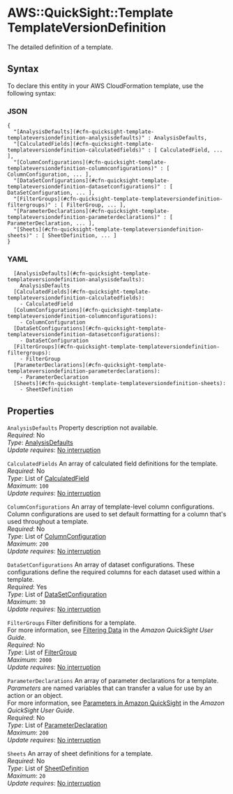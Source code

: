 # AWS::QuickSight::Template TemplateVersionDefinition<a name="aws-properties-quicksight-template-templateversiondefinition"></a>

The detailed definition of a template\.

## Syntax<a name="aws-properties-quicksight-template-templateversiondefinition-syntax"></a>

To declare this entity in your AWS CloudFormation template, use the following syntax:

### JSON<a name="aws-properties-quicksight-template-templateversiondefinition-syntax.json"></a>

```
{
  "[AnalysisDefaults](#cfn-quicksight-template-templateversiondefinition-analysisdefaults)" : AnalysisDefaults,
  "[CalculatedFields](#cfn-quicksight-template-templateversiondefinition-calculatedfields)" : [ CalculatedField, ... ],
  "[ColumnConfigurations](#cfn-quicksight-template-templateversiondefinition-columnconfigurations)" : [ ColumnConfiguration, ... ],
  "[DataSetConfigurations](#cfn-quicksight-template-templateversiondefinition-datasetconfigurations)" : [ DataSetConfiguration, ... ],
  "[FilterGroups](#cfn-quicksight-template-templateversiondefinition-filtergroups)" : [ FilterGroup, ... ],
  "[ParameterDeclarations](#cfn-quicksight-template-templateversiondefinition-parameterdeclarations)" : [ ParameterDeclaration, ... ],
  "[Sheets](#cfn-quicksight-template-templateversiondefinition-sheets)" : [ SheetDefinition, ... ]
}
```

### YAML<a name="aws-properties-quicksight-template-templateversiondefinition-syntax.yaml"></a>

```
  [AnalysisDefaults](#cfn-quicksight-template-templateversiondefinition-analysisdefaults): 
    AnalysisDefaults
  [CalculatedFields](#cfn-quicksight-template-templateversiondefinition-calculatedfields): 
    - CalculatedField
  [ColumnConfigurations](#cfn-quicksight-template-templateversiondefinition-columnconfigurations): 
    - ColumnConfiguration
  [DataSetConfigurations](#cfn-quicksight-template-templateversiondefinition-datasetconfigurations): 
    - DataSetConfiguration
  [FilterGroups](#cfn-quicksight-template-templateversiondefinition-filtergroups): 
    - FilterGroup
  [ParameterDeclarations](#cfn-quicksight-template-templateversiondefinition-parameterdeclarations): 
    - ParameterDeclaration
  [Sheets](#cfn-quicksight-template-templateversiondefinition-sheets): 
    - SheetDefinition
```

## Properties<a name="aws-properties-quicksight-template-templateversiondefinition-properties"></a>

`AnalysisDefaults`  <a name="cfn-quicksight-template-templateversiondefinition-analysisdefaults"></a>
Property description not available\.  
*Required*: No  
*Type*: [AnalysisDefaults](aws-properties-quicksight-template-analysisdefaults.md)  
*Update requires*: [No interruption](https://docs.aws.amazon.com/AWSCloudFormation/latest/UserGuide/using-cfn-updating-stacks-update-behaviors.html#update-no-interrupt)

`CalculatedFields`  <a name="cfn-quicksight-template-templateversiondefinition-calculatedfields"></a>
An array of calculated field definitions for the template\.  
*Required*: No  
*Type*: List of [CalculatedField](aws-properties-quicksight-template-calculatedfield.md)  
*Maximum*: `100`  
*Update requires*: [No interruption](https://docs.aws.amazon.com/AWSCloudFormation/latest/UserGuide/using-cfn-updating-stacks-update-behaviors.html#update-no-interrupt)

`ColumnConfigurations`  <a name="cfn-quicksight-template-templateversiondefinition-columnconfigurations"></a>
 An array of template\-level column configurations\. Column configurations are used to set default formatting for a column that's used throughout a template\.   
*Required*: No  
*Type*: List of [ColumnConfiguration](aws-properties-quicksight-template-columnconfiguration.md)  
*Maximum*: `200`  
*Update requires*: [No interruption](https://docs.aws.amazon.com/AWSCloudFormation/latest/UserGuide/using-cfn-updating-stacks-update-behaviors.html#update-no-interrupt)

`DataSetConfigurations`  <a name="cfn-quicksight-template-templateversiondefinition-datasetconfigurations"></a>
An array of dataset configurations\. These configurations define the required columns for each dataset used within a template\.  
*Required*: Yes  
*Type*: List of [DataSetConfiguration](aws-properties-quicksight-template-datasetconfiguration.md)  
*Maximum*: `30`  
*Update requires*: [No interruption](https://docs.aws.amazon.com/AWSCloudFormation/latest/UserGuide/using-cfn-updating-stacks-update-behaviors.html#update-no-interrupt)

`FilterGroups`  <a name="cfn-quicksight-template-templateversiondefinition-filtergroups"></a>
Filter definitions for a template\.  
For more information, see [Filtering Data](https://docs.aws.amazon.com/quicksight/latest/user/filtering-visual-data.html) in the *Amazon QuickSight User Guide*\.   
*Required*: No  
*Type*: List of [FilterGroup](aws-properties-quicksight-template-filtergroup.md)  
*Maximum*: `2000`  
*Update requires*: [No interruption](https://docs.aws.amazon.com/AWSCloudFormation/latest/UserGuide/using-cfn-updating-stacks-update-behaviors.html#update-no-interrupt)

`ParameterDeclarations`  <a name="cfn-quicksight-template-templateversiondefinition-parameterdeclarations"></a>
An array of parameter declarations for a template\.  
 *Parameters* are named variables that can transfer a value for use by an action or an object\.  
For more information, see [Parameters in Amazon QuickSight](https://docs.aws.amazon.com/quicksight/latest/user/parameters-in-quicksight.html) in the *Amazon QuickSight User Guide*\.   
*Required*: No  
*Type*: List of [ParameterDeclaration](aws-properties-quicksight-template-parameterdeclaration.md)  
*Maximum*: `200`  
*Update requires*: [No interruption](https://docs.aws.amazon.com/AWSCloudFormation/latest/UserGuide/using-cfn-updating-stacks-update-behaviors.html#update-no-interrupt)

`Sheets`  <a name="cfn-quicksight-template-templateversiondefinition-sheets"></a>
An array of sheet definitions for a template\.  
*Required*: No  
*Type*: List of [SheetDefinition](aws-properties-quicksight-template-sheetdefinition.md)  
*Maximum*: `20`  
*Update requires*: [No interruption](https://docs.aws.amazon.com/AWSCloudFormation/latest/UserGuide/using-cfn-updating-stacks-update-behaviors.html#update-no-interrupt)